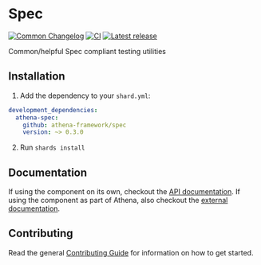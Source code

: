 # Spec

[![Common Changelog](https://common-changelog.org/badge.svg)](https://common-changelog.org)
[![CI](https://github.com/athena-framework/athena/workflows/CI/badge.svg)](https://github.com/athena-framework/athena/actions/workflows/ci.yml)
[![Latest release](https://img.shields.io/github/release/athena-framework/spec.svg)](https://github.com/athena-framework/spec/releases)

Common/helpful Spec compliant testing utilities

## Installation

1. Add the dependency to your `shard.yml`:

```yaml
development_dependencies:
  athena-spec:
    github: athena-framework/spec
    version: ~> 0.3.0
```

2. Run `shards install`

## Documentation

If using the component on its own, checkout the [API documentation](https://athenaframework.org/Spec).
If using the component as part of Athena, also checkout the [external documentation](https://athenaframework.org/architecture/spec).

## Contributing

Read the general [Contributing Guide](./CONTRIBUTING.md) for information on how to get started.
